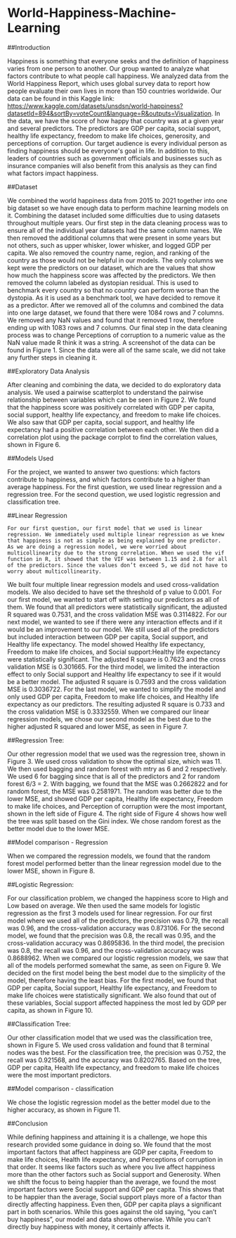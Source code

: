 # World-Happiness-Machine-Learning

##Introduction

Happiness is something that everyone seeks and the definition of happiness varies from one person to another. Our group wanted to analyze what factors contribute to what people call happiness. We analyzed data from the World Happiness Report, which uses global survey data to report how people evaluate their own lives in more than 150 countries worldwide. Our data can be found in this Kaggle link: https://www.kaggle.com/datasets/unsdsn/world-happiness?datasetId=894&sortBy=voteCount&language=R&outputs=Visualization. In the data, we have the score of how happy that country was at a given year and several predictors. The predictors are GDP per capita, social support, healthy life expectancy, freedom to make life choices, generosity, and perceptions of corruption. Our target audience is every individual person as finding happiness should be everyone's goal in life. In addition to this, leaders of countries such as government officials and businesses such as insurance companies will also benefit from this analysis as they can find what factors impact happiness.

##Dataset

We combined the world happiness data from 2015 to 2021 together into one big dataset so we have enough data to perform machine learning models on it. Combining the dataset included some difficulties due to using datasets throughout multiple years. Our first step in the data cleaning process was to ensure all of the individual year datasets had the same column names. We then removed the additional columns that were present in some years but not others, such as upper whisker, lower whisker, and logged GDP per capita. We also removed the country name, region, and ranking of the country as those would not be helpful in our models. The only columns we kept were the predictors on our dataset, which are the values that show how much the happiness score was affected by the predictors. We then removed the column labeled as dystopian residual. This is used to benchmark every country so that no country can perform worse than the dystopia. As it is used as a benchmark tool, we have decided to remove it as a predictor. After we removed all of the columns and combined the data into one large dataset, we found that there were 1084 rows and 7 columns. We removed any NaN values and found that it removed 1 row, therefore ending up with 1083 rows and 7 columns. Our final step in the data cleaning process was to change Perceptions of corruption to a numeric value as the NaN value made R think it was a string. A screenshot of the data can be found in Figure 1. Since the data were all of the same scale, we did not take any further steps in cleaning it.

##Exploratory Data Analysis

After cleaning and combining the data, we decided to do exploratory data analysis. We used a pairwise scatterplot to understand the pairwise relationship between variables which can be seen in Figure 2. We found that the happiness score was positively correlated with GDP per capita, social support, healthy life expectancy, and freedom to make life choices. We also saw that GDP per capita, social support, and healthy life expectancy had a positive correlation between each other. We then did a correlation plot using the package corrplot to find the correlation values, shown in Figure 6. 

##Models Used

For the project, we wanted to answer two questions: which factors contribute to happiness, and which factors contribute to a higher than average happiness. For the first question, we used linear regression and a regression tree. For the second question, we used logistic regression and classification tree.


##Linear Regression

	For our first question, our first model that we used is linear regression. We immediately used multiple linear regression as we knew that happiness is not as simple as being explained by one predictor. As we are doing a regression model, we were worried about multicollinearity due to the strong correlation. When we used the vif function in R, it showed that the VIF was between 1.15 and 2.8 for all of the predictors. Since the values don’t exceed 5, we did not have to worry about multicollinearity. 
We built four multiple linear regression models and used cross-validation models. We also decided to have set the threshold of p value to 0.001. For our first model, we wanted to start off with setting our predictors as all of them. We found that all predictors were statistically significant, the adjusted R squared was 0.7531, and the cross validation MSE was 0.3114822. 
For our next model, we wanted to see if there were any interaction effects and if it would be an improvement to our model. We still used all of the predictors but included interaction between GDP per capita, Social support, and Healthy life expectancy. The model showed Healthy life expectancy, Freedom to make life choices, and Social support:Healthy life expectancy were statistically significant. The adjusted R square is 0.7623 and the cross validation MSE is 0.301665.
For the third model, we limited the interaction effect to only Social support and Healthy life expectancy to see if it would be a better model. The adjusted R square is 0.7593 and the cross validation MSE is 0.3036722. For the last model, we wanted to simplify the model and only used GDP per capita, Freedom to make life choices, and Healthy life expectancy as our predictors. The resulting adjusted R square is 0.733 and the cross validation MSE is 0.3332559.
When we compared our linear regression models, we chose our second model as the best due to the higher adjusted R squared and lower MSE, as seen in Figure 7.

##Regression Tree:   

Our other regression model that we used was the regression tree, shown in Figure 3. We used cross validation to show the optimal size, which was 11. We then used bagging and random forest with mtry as 6 and 2 respectively. We used 6 for bagging since that is all of the predictors and 2 for random forest 6/3 = 2. With bagging, we found that the MSE was 0.2662822 and for random forest, the MSE was 0.2581971. The random was better due to the lower MSE, and showed GDP per capita, Healthy life expectancy, Freedom to make life choices, and Perception of corruption were the most important, shown in the left side of Figure 4. The right side of Figure 4 shows how well the tree was split based on the Gini index. We chose random forest as the better model due to the lower MSE.

##Model comparison - Regression

When we compared the regression models, we found that the random forest model performed better than the linear regression model due to the lower MSE, shown in Figure 8.

##Logistic Regression:

For our classification problem, we changed the happiness score to High and Low based on average. We then used the same models for logistic regression as the first 3 models used for linear regression. For our first model where we used all of the predictors, the precision was 0.79, the recall was 0.96, and the cross-validation accuracy was 0.873106. For the second model, we found that the precision was 0.8, the recall was 0.95, and the cross-validation accuracy was 0.8695836. In the third model, the precision was 0.8, the recall was 0.96, and the cross-validation accuracy was 0.8688962. 
When we compared our logistic regression models, we saw that all of the models performed somewhat the same, as seen on Figure 9. We decided on the first model being the best model due to the simplicity of the model, therefore having the least bias. For the first model, we found that GDP per capita, Social support, Healthy life expectancy, and Freedom to make life choices were statistically significant. We also found that out of these variables, Social support affected happiness the most led by GDP per capita, as shown in Figure 10.

##Classification Tree:

Our other classification model that we used was the classification tree, shown in Figure 5. We used cross validation and found that 8 terminal nodes was the best. For the classification tree, the precision was 0.752, the recall was 0.921568, and the accuracy was 0.8202765. Based on the tree, GDP per capita, Health life expectancy, and freedom to make life choices were the most important predictors.


##Model comparison - classification

We chose the logistic regression model as the better model due to the higher accuracy, as shown in Figure 11.

##Conclusion

While defining happiness and attaining it is a challenge, we hope this research provided some guidance in doing so. We found that the most important factors that affect happiness are GDP per capita, Freedom to make life choices, Health life expectancy, and Perceptions of corruption in that order. It seems like factors such as where you live affect happiness more than the other factors such as Social support and Generosity. When we shift the focus to being happier than the average, we found the most important factors were Social support and GDP per capita. This shows that to be happier than the average, Social support plays more of a factor than directly affecting happiness. Even then, GDP per capita plays a significant part in both scenarios. 
While this goes against the old saying, “you can’t buy happiness”, our model and data shows otherwise. While you can’t directly buy happiness with money, it certainly affects it. 
